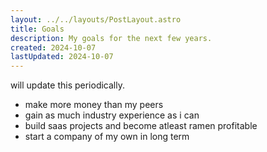 ```yaml
---
layout: ../../layouts/PostLayout.astro
title: Goals
description: My goals for the next few years.
created: 2024-10-07
lastUpdated: 2024-10-07
---
```


will update this periodically.

- make more money than my peers
- gain as much industry experience as i can
- build saas projects and become atleast ramen profitable
- start a company of my own in long term